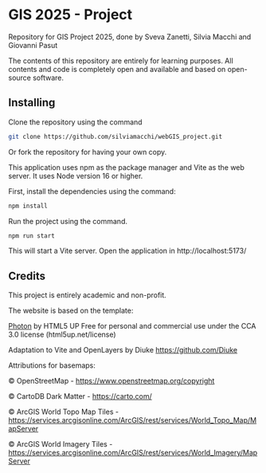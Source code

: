# GIS 2025 - Project
Repository for GIS Project 2025, done by Sveva Zanetti, Silvia Macchi and Giovanni Pasut

The contents of this repository are entirely for learning purposes. All contents and code is completely open and available and based on open-source software.

## Installing
Clone the repository using the command 
```sh
git clone https://github.com/silviamacchi/webGIS_project.git
```

Or fork the repository for having your own copy.

This application uses npm as the package manager and Vite as the web server.
It uses Node version 16 or higher.

First, install the dependencies using the command:
```sh
npm install
```

Run the project using the command.
```sh
npm run start
```

This will start a Vite server. Open the application in http://localhost:5173/

## Credits
This project is entirely academic and non-profit.

The website is based on the template:

[Photon](https://html5up.net/photon) by HTML5 UP
Free for personal and commercial use under the CCA 3.0 license (html5up.net/license)

Adaptation to Vite and OpenLayers by Diuke
https://github.com/Diuke

Attributions for basemaps:

© OpenStreetMap - https://www.openstreetmap.org/copyright

© CartoDB Dark Matter - https://carto.com/

© ArcGIS World Topo Map Tiles - https://services.arcgisonline.com/ArcGIS/rest/services/World_Topo_Map/MapServer

© ArcGIS World Imagery Tiles - https://services.arcgisonline.com/ArcGIS/rest/services/World_Imagery/MapServer


